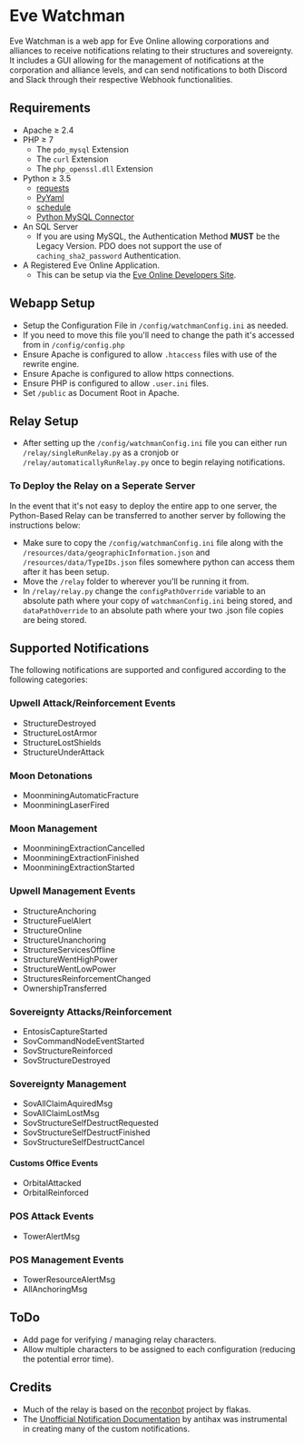 # Eve Watchman
Eve Watchman is a web app for Eve Online allowing corporations and alliances to receive notifications relating to their structures and sovereignty. It includes a GUI allowing for the management of notifications at the corporation and alliance levels, and can send notifications to both Discord and Slack through their respective Webhook functionalities.

## Requirements
* Apache ≥ 2.4
* PHP ≥ 7
  * The `pdo_mysql` Extension
  * The `curl` Extension
  * The `php_openssl.dll` Extension
* Python ≥ 3.5
  * [requests](https://pypi.org/project/requests/)
  * [PyYaml](https://pypi.org/project/PyYAML/)
  * [schedule](https://pypi.org/project/schedule/)
  * [Python MySQL Connector](https://dev.mysql.com/downloads/connector/python/)
* An SQL Server
  * If you are using MySQL, the Authentication Method **MUST** be the Legacy Version. PDO does not support the use of `caching_sha2_password` Authentication. 
* A Registered Eve Online Application. 
  * This can be setup via the [Eve Online Developers Site](https://developers.eveonline.com/).

## Webapp Setup
* Setup the Configuration File in `/config/watchmanConfig.ini` as needed.
 * If you need to move this file you'll need to change the path it's accessed from in `/config/config.php`
* Ensure Apache is configured to allow `.htaccess` files with use of the rewrite engine.
* Ensure Apache is configured to allow https connections.
* Ensure PHP is configured to allow `.user.ini` files. 
* Set `/public` as Document Root in Apache.

## Relay Setup
* After setting up the `/config/watchmanConfig.ini` file you can either run `/relay/singleRunRelay.py` as a cronjob or `/relay/automaticallyRunRelay.py` once to begin relaying notifications. 

### To Deploy the Relay on a Seperate Server
In the event that it's not easy to deploy the entire app to one server, the Python-Based Relay can be transferred to another server by following the instructions below:
* Make sure to copy the `/config/watchmanConfig.ini` file along with the `/resources/data/geographicInformation.json` and `/resources/data/TypeIDs.json` files somewhere python can access them after it has been setup.
* Move the `/relay` folder to wherever you'll be running it from.
* In `/relay/relay.py` change  the `configPathOverride` variable to an absolute path where your copy of `watchmanConfig.ini` being stored, and `dataPathOverride` to an absolute path where your two .json file copies are being stored.

## Supported Notifications
The following notifications are supported and configured according to the following categories:

### Upwell Attack/Reinforcement Events
* StructureDestroyed
* StructureLostArmor
* StructureLostShields
* StructureUnderAttack
### Moon Detonations
* MoonminingAutomaticFracture
* MoonminingLaserFired
### Moon Management
* MoonminingExtractionCancelled
* MoonminingExtractionFinished
* MoonminingExtractionStarted
### Upwell Management Events
* StructureAnchoring
* StructureFuelAlert
* StructureOnline
* StructureUnanchoring
* StructureServicesOffline
* StructureWentHighPower
* StructureWentLowPower
* StructuresReinforcementChanged
* OwnershipTransferred
### Sovereignty Attacks/Reinforcement
* EntosisCaptureStarted
* SovCommandNodeEventStarted
* SovStructureReinforced
* SovStructureDestroyed
### Sovereignty Management
* SovAllClaimAquiredMsg
* SovAllClaimLostMsg
* SovStructureSelfDestructRequested
* SovStructureSelfDestructFinished
* SovStructureSelfDestructCancel
#### Customs Office Events
* OrbitalAttacked
* OrbitalReinforced
### POS Attack Events
* TowerAlertMsg
### POS Management Events
* TowerResourceAlertMsg
* AllAnchoringMsg

## ToDo
* Add page for verifying / managing relay characters.
* Allow multiple characters to be assigned to each configuration (reducing the potential error time). 

## Credits
* Much of the relay is based on the [reconbot](https://github.com/flakas/reconbot) project by flakas.
* The [Unofficial Notification Documentation](https://github.com/antihax/goesi/blob/master/notification/notification.go) by antihax was instrumental in creating many of the custom notifications.
